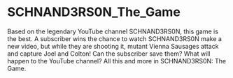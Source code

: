# SCHNAND3RS0N_The_Game
Based on the legendary YouTube channel SCHNAND3RS0N, this game is the best. A subscriber wins the chance to watch SCHNAND3RS0N make a new video, but while they are shooting it, mutant Vienna Sausages attack and capture Joel and Colton! Can the subscriber save them? What will happen to the YouTube channel? All this and more in SCHNAND3RS0N: The Game.
